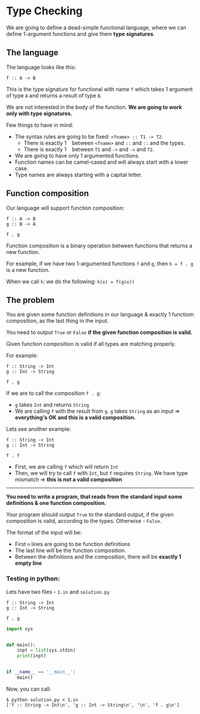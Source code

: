 # Type Checking

We are going to define a dead-simple functional language, where we can define 1-argument functions and give them **type signatures**.

## The language

The language looks like this:

```
f :: A -> B
```

This is the type signature for functional with name `f` which takes 1 argument of type `A` and returns a result of type `B`.

We are not interested in the body of the function. **We are going to work only with type signatures.**

Few things to have in mind:

* The syntax rules are going to be fixed: `<fname> :: T1 -> T2`.
  * There is exactly 1 ` ` between `<fname>` and `::` and `::` and the types.
  * There is exactly 1 ` ` between `T1` and `->` and `->` and `T2`.
* We are going to have only 1 argumented functions.
* Function names can be camel-cased and will always start with a lower case.
* Type names are always starting with a capital letter.

## Function composition

Our language will support function composition:

```
f :: A -> B
g :: B -> A

f . g
```

Function composition is a binary operation between functions that returns a new function.

For example, if we have two 1-argumented functions `f` and `g`, then `h = f . g` is a new function.

When we call `h`: we do the following: `h(x) = f(g(x))`

## The problem

You are given some function definitions in our language & exactly 1 functiom composition, as the last thing in the input.

You need to output `True` or `False` **if the given function composition is valid.**

Given function composition is valid if all types are matching properly.

For example:

```
f :: String -> Int
g :: Int -> String

f . g
```

If we are to call the composition `f . g`:

* `g` takes `Int` and returns `String`
* We are calling `f` with the result from `g`. `g` takes `String` as an input => **everything's OK and this is a valid composition.**

Lets see another example:


```
f :: String -> Int
g :: Int -> String

f . f
```

* First, we are calling `f` which will return `Int`
* Then, we will try to call `f` with `Int`, but `f` requires `String`. We have type mismatch => **this is not a valid composition**

---

**You need to write a program, that reads from the standard input some definitions & one function composition.**

Your program should output `True` to the standard output, if the given composition is valid, according to the types. Otherwise - `False`.

The format of the input will be:

* First `n` lines are going to be function definitions
* The last line will be the function composition.
* Between the definitions and the composition, there will be **exactly 1 empty line**

### Testing in python:

Lets have two files - `1.in` and `solution.py`

```
f :: String -> Int
g :: Int -> String

f . g
```

```python
import sys


def main():
    inpt = list(sys.stdin)
    print(inpt)


if __name__ == '__main__':
    main()
```

Now, you can call:

```
$ python solution.py < 1.in
['f :: String -> Int\n', 'g :: Int -> String\n', '\n', 'f . g\n']
```
